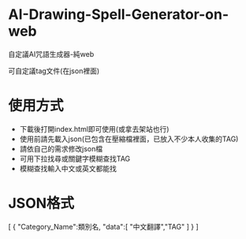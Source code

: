 # AI-Drawing-Spell-Generator-on-web
自定議AI咒語生成器-純web

可自定議tag文件(在json裡面)

# 使用方式
* 下載後打開index.html即可使用(或拿去架站也行)
* 使用前請先載入json(已包含在壓縮檔裡面，已放入不少本人收集的TAG)
* 請依自己的需求修改json檔
* 可用下拉找尋或關鍵字模糊查找TAG
* 模糊查找輸入中文或英文都能找

# JSON格式
[
	{
		"Category_Name":類別名,
		"data":[
		"中文翻譯","TAG"
		]
	}
]
